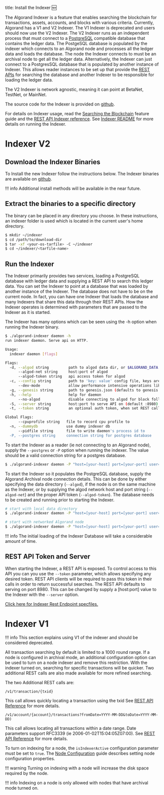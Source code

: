 title: Install the Indexer 🆕

The Algorand Indexer is a feature that enables searching the blockchain for transactions, assets, accounts, and blocks with various criteria. Currently, Algorand has a V1 and V2 Indexer. The V1 Indexer is deprecated and users should now use the V2 Indexer. The V2 Indexer runs as an independent process that must connect to a [PostgreSQL](https://www.postgresql.org/) compatible database that contains the ledger data. The PostgeSQL database is populated by the indexer which connects to an Algorand node and processes all the ledger data and loads the database. The node the Indexer connects to must be an archival node to get all the ledger data. Alternatively, the Indexer can just connect to a PostgresSQL database that is populated by another instance of Indexer. This allows reader instances to be set up that provide the [REST APIs](../../../rest-apis/indexer) for searching the database and another Indexer to be responsible for loading the ledger data.


The V2 Indexer is network agnostic, meaning it can point at BetaNet, TestNet, or MainNet. 

The source code for the Indexer is provided on [github](https://github.com/algorand/indexer).

For details on Indexer usage, read the [Searching the Blockchain](../../../get-details/indexer) feature guide and the [REST API Indexer reference](../../../rest-apis/indexer). See [Indexer README](https://github.com/algorand/indexer) for more details on running the Indexer.


# Indexer V2
## Download the Indexer Binaries
To Install the new Indexer follow the instructions below. The Indexer binaries are available on [github](https://github.com/algorand/indexer/releases).

!!! info
    Additional install methods will be available in the near future.

## Extract the binaries to a specific directory
The binary can be placed in any directory you choose. In these instructions, an indexer folder is used which is located in the current user's home directory.

```bash
$ mkdir ~/indexer
$ cd /path/to/download-dir
$ tar -xf <your-os-tarfile> -C ~/indexer
$ cd ~/indexer/<tarfile-name>
```

## Run the Indexer
The Indexer primarily provides two services, loading a PostgreSQL database with ledger data and supplying a REST API to search this ledger data. You can set the Indexer to point at a database that was loaded by another instance of the Indexer. The database does not have to be on the current node. In fact, you can have one Indexer that loads the database and many Indexers that share this data through their REST APIs. How the Indexer operates is determined with parameters that are passed to the Indexer as it is started.

The Indexer has many options which can be seen using the -h option when running the Indexer binary.

```bash
$ ./algorand-indexer daemon -h
run indexer daemon. Serve api on HTTP.

Usage:
  indexer daemon [flags]

Flags:
  -d, --algod string         path to algod data dir, or $ALGORAND_DATA
      --algod-net string     host:port of algod
      --algod-token string   api access token for algod
  -c, --config string        path to 'key: value' config file, keys are same as command line options
      --dev-mode             allow performance intensive operations like searching for accounts at a particular round
  -g, --genesis string       path to genesis.json (defaults to genesis.json in algod data dir if that was set)
  -h, --help                 help for daemon
      --no-algod             disable connecting to algod for block following
  -S, --server string        host:port to serve API on (default :8980) (default ":8980")
  -t, --token string         an optional auth token, when set REST calls must use this token in a bearer format, or in a 'X-Indexer-API-Token' header

Global Flags:
      --cpuprofile string   file to record cpu profile to
  -n, --dummydb             use dummy indexer db
      --pidfile string      file to write daemon's process id to
  -P, --postgres string     connection string for postgres database
```

To start the Indexer as a reader (ie not connecting to an Algorand node), supply the `--postgres` or `-P` option when running the indexer. The value should be a valid connection string for a postgres database.

```bash
$ ./algorand-indexer daemon -P "host=[your-host] port=[your-port] user=[uname] password=[password] dbname=[ledgerdb] sslmode=disable"  --no-algod
```

To start the Indexer so it populates the PostgreSQL database, supply the Algorand Archival node connection details. This can be done by either specifying the data directory (`--algod`), if the node is on the same machine as the Indexer, or by supplying the algod network host and port string (`--algod-net`) and the proper API token (`--algod-token`). The database needs to be created and running prior to starting the Indexer.

```bash
# start with local data directory
$ ./algorand-indexer daemon -P "host=[your-host] port=[your-port] user=[uname] password=[password] dbname=[ledgerdb] sslmode=disable" --algod=~/node/data

# start with networked Algorand node
$ ./algorand-indexer daemon -P "host=[your-host] port=[your-port] user=[uname] password=[password] dbname=[ledgerdb] sslmode=disable" --algod-net="http://[your-host]:[your-port]" ---algod-token="[your-api-token]

```

!!! info
    The initial loading of the Indexer Database will take a considerable amount of time.


## REST API Token and Server
When starting the Indexer, a REST API is exposed. To control access to this API you can you use the `--token` parameter, which allows specifying any desired token. REST API clients will be required to pass this token in their calls in order to return successful searches. The REST API defaults to serving on port 8980. This can be changed by supply a [host:port] value to the Indexer with the `--server` option.

[Click here for Indexer Rest Endpoint specfiles.](../../../reference/sdks/#algod-v2-and-indexer-rest-endpoints) 



# Indexer V1

!!! info
     This section explains using V1 of the indexer and should be considered deprecated.

All transaction searching by default is limited to a 1000 round range. If a node is configured in archival mode, an additional configuration option can be used to turn on a node indexer and remove this restriction. With the indexer turned on, searching for specific transactions will be quicker. Two additional REST calls are also made available for more refined searching. 

The two Additional REST calls are:

```
/v1/transaction/{txid}
```
This call allows quickly locating a transaction using the txid
See [REST API Reference](../../../rest-apis/algod/v1#get-v1transactiontxid) for more details.

```
/v1/account/{account}/transactions?fromDate=YYYY-MM-DD&toDate=YYYY-MM-DD) 
```

This call allows locating all transactions within a date range. Date parameters support RFC3339 (ie 2006-01-02T15:04:05Z07:00).
See [REST API Reference](../../../rest-apis/algod/v1#get-v1accountaddresstransactions) for more details.

To turn on indexing for a node, the `isIndexerActive` configuration parameter must be set to `true`. The [Node Configuration](../../reference/config) guide describes setting node configuration properties.

!!! warning
     Turning on indexing with a node will increase the disk space required by the node.

!!! info
    Indexing on a node is only allowed with nodes that have archival mode turned on.
